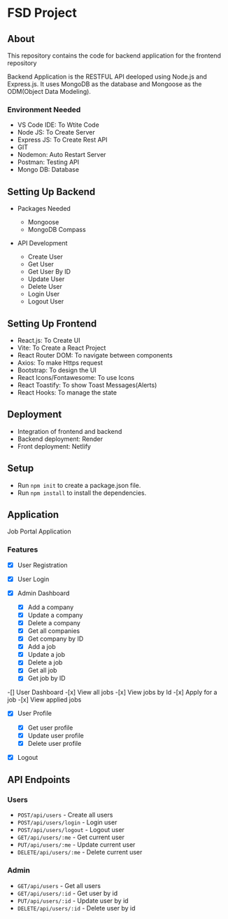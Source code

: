 # FSD Project

## About

This repository contains the code for backend application for the frontend repository

Backend Application is the RESTFUL API deeloped using Node.js and Express.js. It uses MongoDB as the database and Mongoose as the ODM(Object Data Modeling). 

### Environment Needed
- VS Code IDE: To Wtite Code
- Node JS: To Create Server
- Express JS: To Create Rest API
- GIT
- Nodemon: Auto Restart Server
- Postman: Testing API
- Mongo DB: Database

## Setting Up Backend
- Packages Needed
    - Mongoose
    - MongoDB Compass

- API Development
    - Create User
    - Get User
    - Get User By ID
    - Update User
    - Delete User
    - Login User
    - Logout User

## Setting Up Frontend
- React.js: To Create UI
- Vite: To Create a React Project
- React Router DOM: To navigate between components
- Axios: To make Https request
- Bootstrap: To design the UI
- React Icons/Fontawesome: To use Icons
- React Toastify: To show Toast Messages(Alerts)
- React Hooks: To manage the state

## Deployment
- Integration of frontend and backend
- Backend deployment: Render
- Front deployment: Netlify

## Setup
- Run `npm init` to create a package.json file.
- Run `npm install` to install the dependencies.

## Application

Job Portal Application

### Features

-[x] User Registration
-[x] User Login

-[x] Admin Dashboard
    -[x] Add a company
    -[x] Update a company
    -[x] Delete a company
    -[x] Get all companies
    -[x] Get company by ID
    -[x] Add a job
    -[x] Update a job
    -[x] Delete a job
    -[x] Get all job
    -[x] Get job by ID

-[] User Dashboard
    -[x] View all jobs
    -[x] View jobs by Id
    -[x] Apply for a job
    -[x] View applied jobs
    
-[x] User Profile
    -[x] Get user profile
    -[x] Update user profile
    -[x] Delete user profile

-[x] Logout


## API Endpoints

### Users

- `POST/api/users` - Create all users
- `POST/api/users/login` - Login user
- `POST/api/users/logout` - Logout user
- `GET/api/users/:me` - Get current user
- `PUT/api/users/:me` - Update current user
- `DELETE/api/users/:me` - Delete current user

### Admin
- `GET/api/users` - Get all users
- `GET/api/users/:id` - Get user by id
- `PUT/api/users/:id` - Update user by id
- `DELETE/api/users/:id` - Delete user by id






